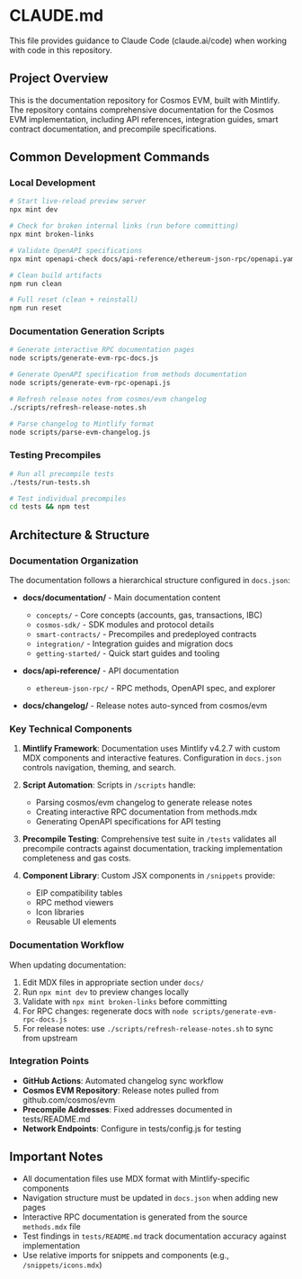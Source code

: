 # CLAUDE.md

This file provides guidance to Claude Code (claude.ai/code) when working with code in this repository.

## Project Overview

This is the documentation repository for Cosmos EVM, built with Mintlify. The repository contains comprehensive documentation for the Cosmos EVM implementation, including API references, integration guides, smart contract documentation, and precompile specifications.

## Common Development Commands

### Local Development
```bash
# Start live-reload preview server
npx mint dev

# Check for broken internal links (run before committing)
npx mint broken-links

# Validate OpenAPI specifications
npx mint openapi-check docs/api-reference/ethereum-json-rpc/openapi.yaml

# Clean build artifacts
npm run clean

# Full reset (clean + reinstall)
npm run reset
```

### Documentation Generation Scripts
```bash
# Generate interactive RPC documentation pages
node scripts/generate-evm-rpc-docs.js

# Generate OpenAPI specification from methods documentation
node scripts/generate-evm-rpc-openapi.js

# Refresh release notes from cosmos/evm changelog
./scripts/refresh-release-notes.sh

# Parse changelog to Mintlify format
node scripts/parse-evm-changelog.js
```

### Testing Precompiles
```bash
# Run all precompile tests
./tests/run-tests.sh

# Test individual precompiles
cd tests && npm test
```

## Architecture & Structure

### Documentation Organization
The documentation follows a hierarchical structure configured in `docs.json`:

- **docs/documentation/** - Main documentation content
  - `concepts/` - Core concepts (accounts, gas, transactions, IBC)
  - `cosmos-sdk/` - SDK modules and protocol details
  - `smart-contracts/` - Precompiles and predeployed contracts
  - `integration/` - Integration guides and migration docs
  - `getting-started/` - Quick start guides and tooling

- **docs/api-reference/** - API documentation
  - `ethereum-json-rpc/` - RPC methods, OpenAPI spec, and explorer

- **docs/changelog/** - Release notes auto-synced from cosmos/evm

### Key Technical Components

1. **Mintlify Framework**: Documentation uses Mintlify v4.2.7 with custom MDX components and interactive features. Configuration in `docs.json` controls navigation, theming, and search.

2. **Script Automation**: Scripts in `/scripts` handle:
   - Parsing cosmos/evm changelog to generate release notes
   - Creating interactive RPC documentation from methods.mdx
   - Generating OpenAPI specifications for API testing

3. **Precompile Testing**: Comprehensive test suite in `/tests` validates all precompile contracts against documentation, tracking implementation completeness and gas costs.

4. **Component Library**: Custom JSX components in `/snippets` provide:
   - EIP compatibility tables
   - RPC method viewers
   - Icon libraries
   - Reusable UI elements

### Documentation Workflow

When updating documentation:
1. Edit MDX files in appropriate section under `docs/`
2. Run `npx mint dev` to preview changes locally
3. Validate with `npx mint broken-links` before committing
4. For RPC changes: regenerate docs with `node scripts/generate-evm-rpc-docs.js`
5. For release notes: use `./scripts/refresh-release-notes.sh` to sync from upstream

### Integration Points

- **GitHub Actions**: Automated changelog sync workflow
- **Cosmos EVM Repository**: Release notes pulled from github.com/cosmos/evm
- **Precompile Addresses**: Fixed addresses documented in tests/README.md
- **Network Endpoints**: Configure in tests/config.js for testing

## Important Notes

- All documentation files use MDX format with Mintlify-specific components
- Navigation structure must be updated in `docs.json` when adding new pages
- Interactive RPC documentation is generated from the source `methods.mdx` file
- Test findings in `tests/README.md` track documentation accuracy against implementation
- Use relative imports for snippets and components (e.g., `/snippets/icons.mdx`)